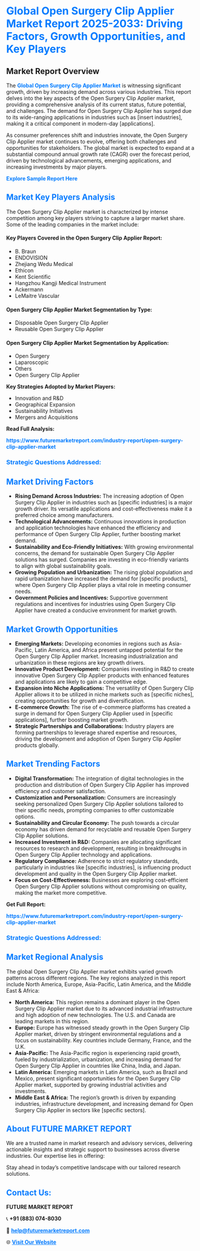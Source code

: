 <h1 style="color: #007BFF;">Global Open Surgery Clip Applier Market Report 2025-2033: Driving Factors, Growth Opportunities, and Key Players</h1>

<section id="overview">
<h2>Market Report Overview</h2>
<p>The <a href="https://www.futuremarketreport.com/industry-report/open-surgery-clip-applier-market" style="color: #007BFF; text-decoration: none;"><strong>Global Open Surgery Clip Applier Market</strong></a> is witnessing significant growth, driven by increasing demand across various industries. This report delves into the key aspects of the Open Surgery Clip Applier market, providing a comprehensive analysis of its current status, future potential, and challenges. The demand for Open Surgery Clip Applier has surged due to its wide-ranging applications in industries such as [insert industries], making it a critical component in modern-day [applications].</p>
<p>As consumer preferences shift and industries innovate, the Open Surgery Clip Applier market continues to evolve, offering both challenges and opportunities for stakeholders. The global market is expected to expand at a substantial compound annual growth rate (CAGR) over the forecast period, driven by technological advancements, emerging applications, and increasing investments by major players.</p>
</section>

<section id="overview">
<p><a href="https://www.futuremarketreport.com/request-sample/reportId=124161" style="color: #007BFF; text-decoration: none;"><strong>Explore Sample Report Here</strong></a></p>
</section>

<section id="key-players">
<h2 style="color: #007BFF;">Market Key Players Analysis</h2>
<p>The Open Surgery Clip Applier market is characterized by intense competition among key players striving to capture a larger market share. Some of the leading companies in the market include:</p>
<h4>Key Players Covered in the Open Surgery Clip Applier Report:</h4>
<ul><li>B. Braun</li><li>ENDOVISION</li><li>Zhejiang Wedu Medical</li><li>Ethicon</li><li>Kent Scientific</li><li>Hangzhou Kangji Medical Instrument</li><li>Ackermann</li><li>LeMaitre Vascular</li></ul>
<h4>Open Surgery Clip Applier Market Segmentation by Type:</h4>
<ul><li>Disposable Open Surgery Clip Applier</li><li>Reusable Open Surgery Clip Applier</li></ul>

<h4>Open Surgery Clip Applier Market Segmentation by Application:</h4>
<ul><li>Open Surgery</li><li>Laparoscopic</li><li>Others</li><li>Open Surgery Clip Applier</li></ul>
<p><strong>Key Strategies Adopted by Market Players:</strong></p>
<ul>
<li>Innovation and R&D</li>
<li>Geographical Expansion</li>
<li>Sustainability Initiatives</li>
<li>Mergers and Acquisitions</li>
</ul>
</section>

<section>
<p><strong>Read Full Analysis: </strong></p><a href="https://www.futuremarketreport.com/industry-report/open-surgery-clip-applier-market" style="color: #007BFF; text-decoration: none;"><strong>https://www.futuremarketreport.com/industry-report/open-surgery-clip-applier-market</strong></a>
<h3 style="color: #007BFF;">Strategic Questions Addressed:</h3>
</section>

<section id="driving-factors">
<h2 style="color: #007BFF;">Market Driving Factors</h2>
<ul>
<li><strong>Rising Demand Across Industries:</strong> The increasing adoption of Open Surgery Clip Applier in industries such as [specific industries] is a major growth driver. Its versatile applications and cost-effectiveness make it a preferred choice among manufacturers.</li>
<li><strong>Technological Advancements:</strong> Continuous innovations in production and application technologies have enhanced the efficiency and performance of Open Surgery Clip Applier, further boosting market demand.</li>
<li><strong>Sustainability and Eco-Friendly Initiatives:</strong> With growing environmental concerns, the demand for sustainable Open Surgery Clip Applier solutions has surged. Companies are investing in eco-friendly variants to align with global sustainability goals.</li>
<li><strong>Growing Population and Urbanization:</strong> The rising global population and rapid urbanization have increased the demand for [specific products], where Open Surgery Clip Applier plays a vital role in meeting consumer needs.</li>
<li><strong>Government Policies and Incentives:</strong> Supportive government regulations and incentives for industries using Open Surgery Clip Applier have created a conducive environment for market growth.</li>
</ul>
</section>

<section id="growth-opportunities">
<h2 style="color: #007BFF;">Market Growth Opportunities</h2>
<ul>
<li><strong>Emerging Markets:</strong> Developing economies in regions such as Asia-Pacific, Latin America, and Africa present untapped potential for the Open Surgery Clip Applier market. Increasing industrialization and urbanization in these regions are key growth drivers.</li>
<li><strong>Innovative Product Development:</strong> Companies investing in R&D to create innovative Open Surgery Clip Applier products with enhanced features and applications are likely to gain a competitive edge.</li>
<li><strong>Expansion into Niche Applications:</strong> The versatility of Open Surgery Clip Applier allows it to be utilized in niche markets such as [specific niches], creating opportunities for growth and diversification.</li>
<li><strong>E-commerce Growth:</strong> The rise of e-commerce platforms has created a surge in demand for Open Surgery Clip Applier used in [specific applications], further boosting market growth.</li>
<li><strong>Strategic Partnerships and Collaborations:</strong> Industry players are forming partnerships to leverage shared expertise and resources, driving the development and adoption of Open Surgery Clip Applier products globally.</li>
</ul>
</section>

<section id="trending-factors">
<h2 style="color: #007BFF;">Market Trending Factors</h2>
<ul>
<li><strong>Digital Transformation:</strong> The integration of digital technologies in the production and distribution of Open Surgery Clip Applier has improved efficiency and customer satisfaction.</li>
<li><strong>Customization and Personalization:</strong> Consumers are increasingly seeking personalized Open Surgery Clip Applier solutions tailored to their specific needs, prompting companies to offer customizable options.</li>
<li><strong>Sustainability and Circular Economy:</strong> The push towards a circular economy has driven demand for recyclable and reusable Open Surgery Clip Applier solutions.</li>
<li><strong>Increased Investment in R&D:</strong> Companies are allocating significant resources to research and development, resulting in breakthroughs in Open Surgery Clip Applier technology and applications.</li>
<li><strong>Regulatory Compliance:</strong> Adherence to strict regulatory standards, particularly in industries like [specific industries], is influencing product development and quality in the Open Surgery Clip Applier market.</li>
<li><strong>Focus on Cost-Effectiveness:</strong> Businesses are exploring cost-efficient Open Surgery Clip Applier solutions without compromising on quality, making the market more competitive.</li>
</ul>
</section>

<section>
<p><strong>Get Full Report: </strong></p><a href="https://www.futuremarketreport.com/industry-report/open-surgery-clip-applier-market" style="color: #007BFF; text-decoration: none;"><strong>https://www.futuremarketreport.com/industry-report/open-surgery-clip-applier-market</strong></a>
<h3 style="color: #007BFF;">Strategic Questions Addressed:</h3>
</section>


<section id="regional-analysis">
<h2 style="color: #007BFF;">Market Regional Analysis</h2>
<p>The global Open Surgery Clip Applier market exhibits varied growth patterns across different regions. The key regions analyzed in this report include North America, Europe, Asia-Pacific, Latin America, and the Middle East & Africa:</p>
<ul>
<li><strong>North America:</strong> This region remains a dominant player in the Open Surgery Clip Applier market due to its advanced industrial infrastructure and high adoption of new technologies. The U.S. and Canada are leading markets in this region.</li>
<li><strong>Europe:</strong> Europe has witnessed steady growth in the Open Surgery Clip Applier market, driven by stringent environmental regulations and a focus on sustainability. Key countries include Germany, France, and the U.K.</li>
<li><strong>Asia-Pacific:</strong> The Asia-Pacific region is experiencing rapid growth, fueled by industrialization, urbanization, and increasing demand for Open Surgery Clip Applier in countries like China, India, and Japan.</li>
<li><strong>Latin America:</strong> Emerging markets in Latin America, such as Brazil and Mexico, present significant opportunities for the Open Surgery Clip Applier market, supported by growing industrial activities and investments.</li>
<li><strong>Middle East & Africa:</strong> The region’s growth is driven by expanding industries, infrastructure development, and increasing demand for Open Surgery Clip Applier in sectors like [specific sectors].</li>
</ul>
</section>

<footer>
<h2 style="color: #007BFF;">About FUTURE MARKET REPORT</h2>
<p>We are a trusted name in market research and advisory services, delivering actionable insights and strategic support to businesses across diverse industries. Our expertise lies in offering:</p>

<p>Stay ahead in today’s competitive landscape with our tailored research solutions.</p>

<h2 style="color: #007BFF;">Contact Us:</h2>
<p><strong>FUTURE MARKET REPORT</strong></p>
<p>📞 <strong>+91 (883) 074-8030</strong></p>
<p>📧 <strong><a href="mailto:help@futuremarketreport.com" style="color: #007BFF;">help@futuremarketreport.com</a></strong></p>
<p>🌐 <strong><a href="https://www.futuremarketreport.com/" style="color: #007BFF;">Visit Our Website</a></strong></p>
</footer>